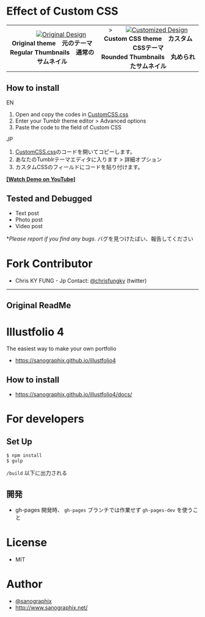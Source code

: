 # Effect of Custom CSS
<table style="width:100%">
    <tr>
        <td align="center">
            <a href='http://101img8.info/img-58ce4cba06f51.html'><img src='http://101img8.info/thumb/58ce4cba06f51.png' alt='Original Design'></a><br><b>Original theme　元のテーマ<br>Regular Thumbnails　通常のサムネイル</b>
        </td>
        <td align="center">>
        <a href='http://101img8.info/img-58ce4c052c087.html'><img src='http://101img8.info/thumb/58ce4c052c087.png' alt='Customized Design'></a><br><b>Custom CSS theme　カスタムCSSテーマ<br>Rounded Thumbnails　丸められたサムネイル</b>
        </td>
    <tr>
</table>

## How to install
EN
1. Open and copy the codes in [CustomCSS.css](CustomCSS.css)
2. Enter your Tumblr theme editor > Advanced options
3. Paste the code to the field of Custom CSS

JP
1. [CustomCSS.css](CustomCSS.css)のコードを開いてコピーします。
2. あなたのTumblrテーマエディタに入ります > 詳細オプション
3. カスタムCSSのフィールドにコードを貼り付けます。

**[[Watch Demo on YouTube]](https://www.youtube.com/embed/X32ctxHbN5E)**

## Tested and Debugged
- Text post
- Photo post
- Video post

\**Please report if you find any bugs.* バグを見つけたばい、報告してください

# Fork Contributor
- Chris KY FUNG - Jp Contact: [@chrisfungky](https://twitter.com/chrisfungky) (twitter)

---
Original ReadMe
---

# Illustfolio 4

The easiest way to make your own portfolio

- <https://sanographix.github.io/illustfolio4>

## How to install

- <https://sanographix.github.io/illustfolio4/docs/>

# For developers

## Set Up

    $ npm install
    $ gulp

`/build` 以下に出力される

## 開発

- gh-pages 開発時、 `gh-pages` ブランチでは作業せず `gh-pages-dev` を使うこと

# License

- MIT

# Author

- [@sanographix](https://twitter.com/sanographix)
- <http://www.sanographix.net/>
